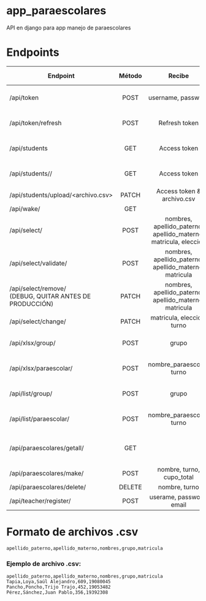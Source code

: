 # app_paraescolares
API en django para app manejo de paraescolares

# Endpoints

| Endpoint                           | Método  | Recibe                   | Regresa                      | Require autenticación |
| ---------------------------------- |:-------:|:------------------------:|:----------------------------:|:---------------------:|
| /api/token                         | POST    |username, password        |Refresh & access tokens       |No
| /api/token/refresh                 | POST    |Refresh token             |Refresh & access tokens       |No
| /api/students                      | GET     |Access token              |Array de todos los estudiantes|Sí
| /api/students/<matricula>/         | GET     |Access token              |Objeto con datos del alumno   |Sí
| /api/students/upload/<archivo.csv> | PATCH   |Access token & archivo.csv|200 OK / 401 Unauthorized     |Sí
| /api/wake/                         | GET     |                          |200 OK                        |No
| /api/select/                       | POST    |nombres, apellido_paterno, apellido_materno, matricula, eleccion|200 OK / 404 not found|No|
| /api/select/validate/              | POST    |nombres, apellido_paterno, apellido_materno, matricula|200 OK / 404 not found|No|
| /api/select/remove/ <br />(DEBUG, QUITAR ANTES DE PRODUCCIÓN)  | PATCH    |nombres, apellido_paterno, apellido_materno, matricula|200 OK / 404 not found|No|
| /api/select/change/                | PATCH   |matricula, eleccion, turno|200 OK                        |Sí|
| /api/xlsx/group/                   | POST    |grupo                     |Xlsx con alumnos del grupo    |Sí|
| /api/xlsx/paraescolar/             | POST    |nombre_paraescolar, turno             |Xlsx con alumnos de la paraescolar|Sí|
| /api/list/group/                   | POST    |grupo                     |Array con alumnos del grupo   |Sí|
| /api/list/paraescolar/             | POST    |nombre_paraescolar, turno             |Array con alumnos de la paraescolar|Sí|
| /api/paraescolares/getall/         | GET     |                          |Array con datos de todas las paraescolares|No|
| /api/paraescolares/make/           | POST    |nombre, turno, cupo_total |200 OK                        |Sí|
| /api/paraescolares/delete/         | DELETE  |nombre, turno             |200 OK                        |Sí|
| /api/teacher/register/             | POST    |userame, password, email  |200 OK                        |No|

# Formato de archivos .csv
```apellido_paterno,apellido_materno,nombres,grupo,matricula```
### Ejemplo de archivo .csv:
```
apellido_paterno,apellido_materno,nombres,grupo,matricula
Tapia,Loya,Saúl Alejandro,609,19080045
Pancho,Poncho,Trijo Trajo,452,19053482
Pérez,Sánchez,Juan Pablo,356,19392308
```
